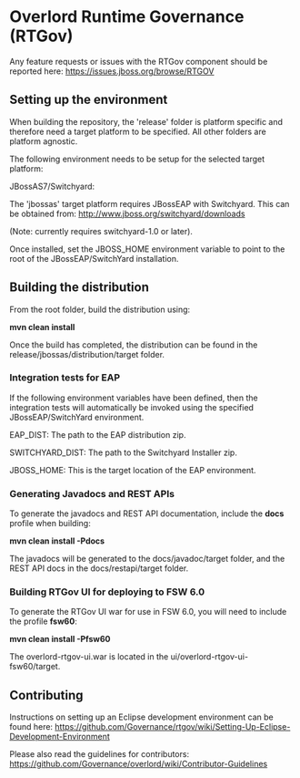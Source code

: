 # Overlord Runtime Governance (RTGov)

Any feature requests or issues with the RTGov component should be reported here: https://issues.jboss.org/browse/RTGOV


## Setting up the environment

When building the repository, the 'release' folder is platform specific and therefore need a
target platform to be specified. All other folders are platform agnostic.

The following environment needs to be setup for the selected target platform:


JBossAS7/Switchyard:

The 'jbossas' target platform requires JBossEAP with Switchyard. This can be obtained from: http://www.jboss.org/switchyard/downloads

(Note: currently requires switchyard-1.0 or later).

Once installed, set the JBOSS_HOME environment variable to point to the root of the JBossEAP/SwitchYard installation.



## Building the distribution

From the root folder, build the distribution using:

**mvn clean install**

Once the build has completed, the distribution can be found in the release/jbossas/distribution/target folder.

### Integration tests for EAP

If the following environment variables have been defined, then the integration tests will automatically
be invoked using the specified JBossEAP/SwitchYard environment.

EAP_DIST: The path to the EAP distribution zip.

SWITCHYARD_DIST: The path to the Switchyard Installer zip.

JBOSS_HOME: This is the target location of the EAP environment.


### Generating Javadocs and REST APIs

To generate the javadocs and REST API documentation, include the **docs** profile when building:

**mvn clean install -Pdocs**

The javadocs will be generated to the docs/javadoc/target folder, and the REST API docs in the docs/restapi/target folder.


### Building RTGov UI for deploying to FSW 6.0

To generate the RTGov UI war for use in FSW 6.0, you will need to include the profile **fsw60**:

**mvn clean install -Pfsw60**

The overlord-rtgov-ui.war is located in the ui/overlord-rtgov-ui-fsw60/target.


## Contributing

Instructions on setting up an Eclipse development environment can be found here: https://github.com/Governance/rtgov/wiki/Setting-Up-Eclipse-Development-Environment

Please also read the guidelines for contributors: https://github.com/Governance/overlord/wiki/Contributor-Guidelines

